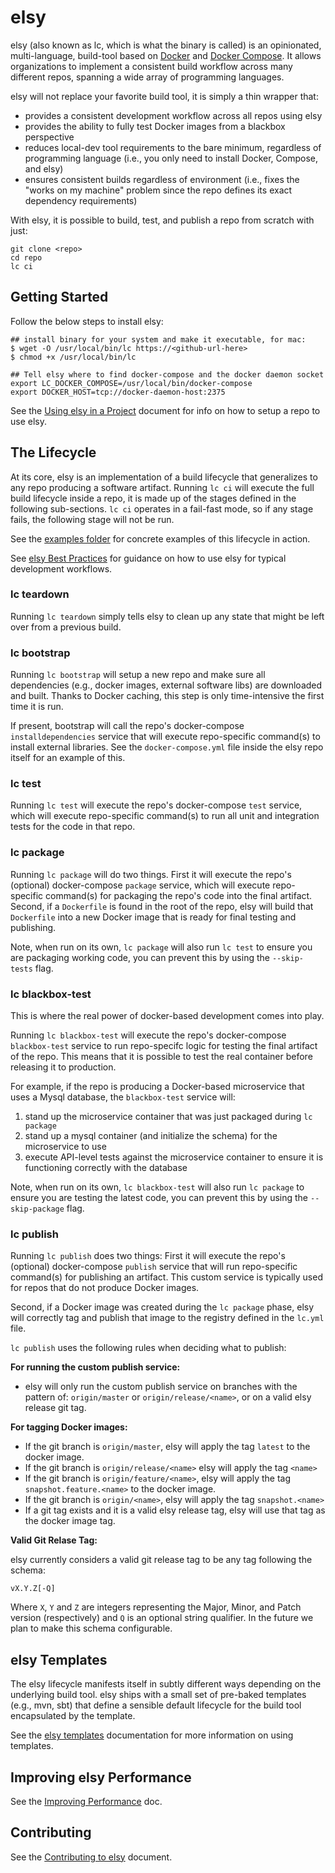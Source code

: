 # elsy

elsy (also known as lc, which is what the binary is called) is an opinionated,
multi-language, build-tool based on
[Docker](https://github.com/docker/docker) and [Docker
Compose](https://github.com/docker/compose). It allows organizations to
implement a consistent build workflow across many different repos, spanning a
wide array of programming languages.

elsy will not replace your favorite build tool, it is simply a thin wrapper that:

- provides a consistent development workflow across all repos using elsy
- provides the ability to fully test Docker images from a blackbox perspective
- reduces local-dev tool requirements to the bare minimum, regardless of programming
language (i.e., you only need to install Docker, Compose, and elsy)
- ensures consistent builds regardless of environment (i.e., fixes the "works on
my machine" problem since the repo defines its exact dependency requirements)

With elsy, it is possible to build, test, and publish a repo from scratch with just:

```
git clone <repo>
cd repo
lc ci
```

## Getting Started

Follow the below steps to install elsy:

```
## install binary for your system and make it executable, for mac:
$ wget -O /usr/local/bin/lc https://<github-url-here>
$ chmod +x /usr/local/bin/lc

## Tell elsy where to find docker-compose and the docker daemon socket
export LC_DOCKER_COMPOSE=/usr/local/bin/docker-compose
export DOCKER_HOST=tcp://docker-daemon-host:2375

```

See the [Using elsy in a Project](docs/configuringlcrepo.md) document for
info on how to setup a repo to use elsy.

## The Lifecycle
At its core, elsy is an implementation of a build lifecycle that generalizes to
any repo producing a software artifact. Running `lc ci` will execute the
full build lifecycle inside a repo, it is made up of the stages defined in the
following sub-sections. `lc ci` operates in a fail-fast mode, so if any stage
fails, the following stage will not be run.

See the [examples folder](./examples/README.md) for concrete examples of this
lifecycle in action.

See [elsy Best Practices](docs/bestpractices.md) for guidance on how to use elsy
for typical development workflows.

### lc teardown
Running `lc teardown` simply tells elsy to clean up any state that might be left
over from a previous build.

### lc bootstrap
Running `lc bootstrap` will setup a new repo and make sure all dependencies
(e.g., docker images, external software libs) are downloaded and built. Thanks
to Docker caching, this step is only time-intensive the first time it is run.

If present, bootstrap will call the repo's docker-compose `installdependencies`
service that will execute repo-specific command(s) to install external
libraries. See the `docker-compose.yml` file inside the elsy repo itself for an
example of this.

### lc test
Running `lc test` will execute the repo's docker-compose `test` service, which will
execute repo-specific command(s) to run all unit and integration tests for the
code in that repo.

### lc package

Running `lc package` will do two things. First it will execute the repo's (optional)
docker-compose `package` service, which will execute repo-specific command(s) for packaging
the repo's code into the final artifact. Second, if a `Dockerfile` is found in
the root of the repo, elsy will build that `Dockerfile` into a new Docker image that
is ready for final testing and publishing.

Note, when run on its own, `lc package` will also run `lc test` to
ensure you are packaging working code, you can prevent this by using the
`--skip-tests` flag.

### lc blackbox-test
This is where the real power of docker-based development comes into play.

Running `lc blackbox-test` will execute the repo's docker-compose
`blackbox-test` service to run repo-specifc logic for testing the final
artifact of the repo. This means that it is possible to test the real container
before releasing it to production.

For example, if the repo is producing a Docker-based microservice that uses a Mysql
database, the `blackbox-test` service will:

1. stand up the microservice container that was just packaged during `lc package`
1. stand up a mysql container (and initialize the schema) for the microservice to use
1. execute API-level tests against the microservice container to ensure it is
functioning correctly with the database

Note, when run on its own, `lc blackbox-test` will also run `lc package` to
ensure you  are testing the latest code, you can prevent this by using the
`--skip-package` flag.

### lc publish
Running `lc publish` does two things: First it will execute the repo's
(optional) docker-compose `publish` service that will run repo-specific
command(s) for publishing an artifact. This custom service is typically used for
repos that do not produce Docker images.

Second, if a Docker image was created during the `lc package` phase, elsy will
correctly tag and publish that image to the registry defined in the `lc.yml`
file.

`lc publish` uses the following rules when deciding what to publish:

**For running the custom publish service:**

- elsy will only run the custom publish service on branches with the pattern of:
`origin/master` or `origin/release/<name>`, or on a valid elsy release git tag.

**For tagging Docker images:**

- If the git branch is `origin/master`, elsy will apply the tag `latest` to the
docker image.
- If the git branch is `origin/release/<name>` elsy will apply the tag `<name>`
- If the git branch is `origin/feature/<name>`, elsy will apply the tag
`snapshot.feature.<name>` to the docker image.
- If the git branch is `origin/<name>`, elsy will apply the tag `snapshot.<name>`
- If a git tag exists and it is a valid elsy release tag, elsy will use that tag as
the docker image tag.

**Valid Git Relase Tag:**

elsy currently considers a valid git release tag to be any tag following the
schema:

`vX.Y.Z[-Q]`

Where `X`, `Y` and `Z` are integers representing the Major, Minor, and Patch
version (respectively) and `Q` is an optional string qualifier. In the future we
plan to make this schema configurable.

## elsy Templates

The elsy lifecycle manifests itself in subtly different ways depending on the
underlying build tool. elsy ships with a small set of pre-baked templates (e.g.,
mvn, sbt) that define a sensible default lifecycle for the build tool
encapsulated by the template.

See the [elsy templates](./docs/templates.md) documentation for more information
on using templates.

## Improving elsy Performance

See the [Improving Performance](docs/improving-performance.md) doc.

## Contributing

See the [Contributing to elsy](docs/contributing.md) document.
